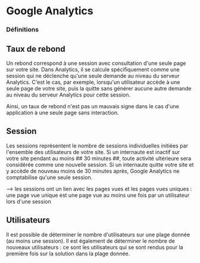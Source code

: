 # Google Analytics

### Définitions 

## Taux de rebond 
Un rebond correspond à une session avec consultation d'une seule page sur votre site. 
Dans Analytics, il se calcule spécifiquement comme une session qui ne déclenche qu'une seule demande au niveau du serveur Analytics. 
C'est le cas, par exemple, lorsqu'un utilisateur accède à une seule page de votre site, puis la quitte sans générer aucune autre demande au niveau du serveur Analytics pour cette session.

Ainsi, un taux de rebond n'est pas un mauvais signe dans le cas d'une application à une seule page sans interaction. 

## Session 
Les sessions représentent le nombre de sessions individuelles initiées par l'ensemble des utilisateurs de votre site. 
Si un internaute est inactif sur votre site pendant au moins ## 30 minutes ##, toute activité ultérieure sera considérée comme une nouvelle session. 
Si un internaute quitte votre site et y accède de nouveau moins de 30 minutes après, Google Analytics ne comptabilise qu'une seule session.

--> les sessions ont un lien avec les pages vues et les pages vues uniques : une page vue unique est une page vue au moins une fois par un utilisateur lors d'une session

## Utilisateurs
Il est possible de déterminer le nombre d'utilisateurs sur une plage donnée (au moins une session). Il est également de déterminer le nombre de nouveaux utilisateurs : ce sont les utilisateurs qui se sont rendus pour la première fois sur la solution dans la plage donnée.